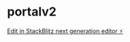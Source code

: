 # portalv2

[Edit in StackBlitz next generation editor ⚡️](https://stackblitz.com/~/github.com/maGoRzii/portalv2)